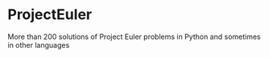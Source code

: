 # ProjectEuler
More than 200 solutions of Project Euler problems in Python 
and sometimes in other languages
